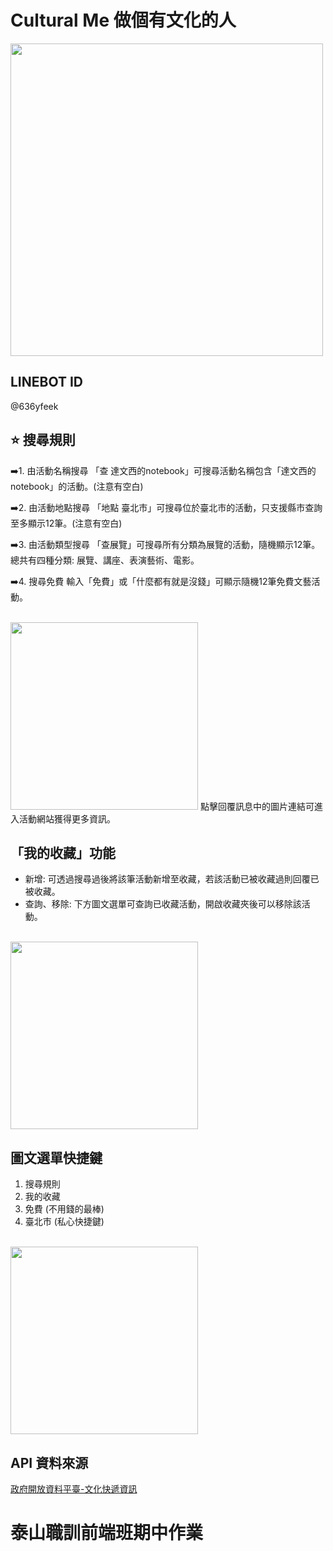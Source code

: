 # Cultural Me 做個有文化的人
<img src="https://github.com/iiQvQii/Linebot-Cultural-Me/blob/master/img/logo.png" width="500"></img>

## LINEBOT ID
@636yfeek
## ⭐️ 搜尋規則
➡️1. 由活動名稱搜尋
「查 達文西的notebook」可搜尋活動名稱包含「達文西的notebook」的活動。(注意有空白)

➡️2. 由活動地點搜尋
「地點 臺北市」可搜尋位於臺北市的活動，只支援縣市查詢至多顯示12筆。(注意有空白)

➡️3. 由活動類型搜尋
「查展覽」可搜尋所有分類為展覽的活動，隨機顯示12筆。
總共有四種分類: 展覽、講座、表演藝術、電影。

➡️4. 搜尋免費
輸入「免費」或「什麼都有就是沒錢」可顯示隨機12筆免費文藝活動。

<br>
<img src="https://github.com/iiQvQii/Linebot-Cultural-Me/blob/master/img/preview-search.jpg" width="300"></img>
點擊回覆訊息中的圖片連結可進入活動網站獲得更多資訊。

## 「我的收藏」功能
- 新增:
可透過搜尋過後將該筆活動新增至收藏，若該活動已被收藏過則回覆已被收藏。
- 查詢、移除:
下方圖文選單可查詢已收藏活動，開啟收藏夾後可以移除該活動。
<br>
<img src="https://github.com/iiQvQii/Linebot-Cultural-Me/blob/master/img/preview-collect.jpg" width="300"></img>

## 圖文選單快捷鍵
1. 搜尋規則
2. 我的收藏
3. 免費 (不用錢的最棒)
4. 臺北市 (私心快捷鍵)
<br>
<img src="https://github.com/iiQvQii/Linebot-Cultural-Me/blob/master/img/preview-menu.jpg" width="300"></img>

## API 資料來源
[政府開放資料平臺-文化快遞資訊](https://data.gov.tw/dataset/151940)

# 泰山職訓前端班期中作業
